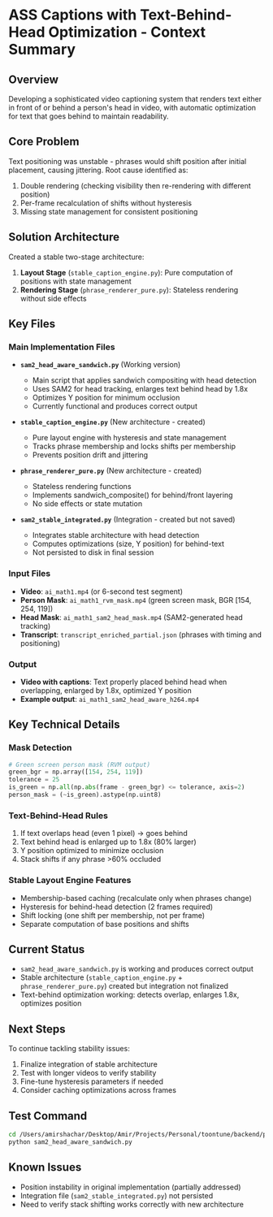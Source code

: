 # ASS Captions with Text-Behind-Head Optimization - Context Summary

## Overview
Developing a sophisticated video captioning system that renders text either in front of or behind a person's head in video, with automatic optimization for text that goes behind to maintain readability.

## Core Problem
Text positioning was unstable - phrases would shift position after initial placement, causing jittering. Root cause identified as:
1. Double rendering (checking visibility then re-rendering with different position)
2. Per-frame recalculation of shifts without hysteresis
3. Missing state management for consistent positioning

## Solution Architecture
Created a stable two-stage architecture:
1. **Layout Stage** (`stable_caption_engine.py`): Pure computation of positions with state management
2. **Rendering Stage** (`phrase_renderer_pure.py`): Stateless rendering without side effects

## Key Files

### Main Implementation Files
- **`sam2_head_aware_sandwich.py`** (Working version)
  - Main script that applies sandwich compositing with head detection
  - Uses SAM2 for head tracking, enlarges text behind head by 1.8x
  - Optimizes Y position for minimum occlusion
  - Currently functional and produces correct output

- **`stable_caption_engine.py`** (New architecture - created)
  - Pure layout engine with hysteresis and state management
  - Tracks phrase membership and locks shifts per membership
  - Prevents position drift and jittering

- **`phrase_renderer_pure.py`** (New architecture - created)
  - Stateless rendering functions
  - Implements sandwich_composite() for behind/front layering
  - No side effects or state mutation

- **`sam2_stable_integrated.py`** (Integration - created but not saved)
  - Integrates stable architecture with head detection
  - Computes optimizations (size, Y position) for behind-text
  - Not persisted to disk in final session

### Input Files
- **Video**: `ai_math1.mp4` (or 6-second test segment)
- **Person Mask**: `ai_math1_rvm_mask.mp4` (green screen mask, BGR [154, 254, 119])
- **Head Mask**: `ai_math1_sam2_head_mask.mp4` (SAM2-generated head tracking)
- **Transcript**: `transcript_enriched_partial.json` (phrases with timing and positioning)

### Output
- **Video with captions**: Text properly placed behind head when overlapping, enlarged by 1.8x, optimized Y position
- **Example output**: `ai_math1_sam2_head_aware_h264.mp4`

## Key Technical Details

### Mask Detection
```python
# Green screen person mask (RVM output)
green_bgr = np.array([154, 254, 119])
tolerance = 25
is_green = np.all(np.abs(frame - green_bgr) <= tolerance, axis=2)
person_mask = (~is_green).astype(np.uint8)
```

### Text-Behind-Head Rules
1. If text overlaps head (even 1 pixel) → goes behind
2. Text behind head is enlarged up to 1.8x (80% larger)
3. Y position optimized to minimize occlusion
4. Stack shifts if any phrase >60% occluded

### Stable Layout Engine Features
- Membership-based caching (recalculate only when phrases change)
- Hysteresis for behind-head detection (2 frames required)
- Shift locking (one shift per membership, not per frame)
- Separate computation of base positions and shifts

## Current Status
- `sam2_head_aware_sandwich.py` is working and produces correct output
- Stable architecture (`stable_caption_engine.py` + `phrase_renderer_pure.py`) created but integration not finalized
- Text-behind optimization working: detects overlap, enlarges 1.8x, optimizes position

## Next Steps
To continue tackling stability issues:
1. Finalize integration of stable architecture
2. Test with longer videos to verify stability
3. Fine-tune hysteresis parameters if needed
4. Consider caching optimizations across frames

## Test Command
```bash
cd /Users/amirshachar/Desktop/Amir/Projects/Personal/toontune/backend/pipelines/ass_captions
python sam2_head_aware_sandwich.py
```

## Known Issues
- Position instability in original implementation (partially addressed)
- Integration file (`sam2_stable_integrated.py`) not persisted
- Need to verify stack shifting works correctly with new architecture